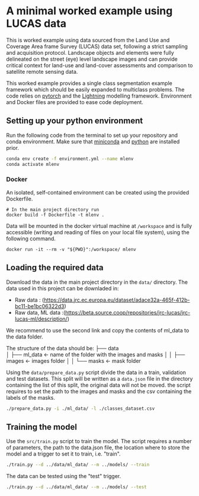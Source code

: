 # A minimal worked example using LUCAS data

This is worked example using data sourced from the Land Use and Coverage Area frame Survey (LUCAS) data set, following a strict sampling and acquisition protocol. Landscape objects and elements were fully delineated on the street (eye) level landscape images and can provide critical context for land-use and land-cover assessments and comparison to satellite remote sensing data.

This worked example provides a single class segmentation example framework which should be easily expanded to multiclass problems. The code relies on [pytorch](https://pytorch.org/) and the [Lightning](https://lightning.ai/docs/pytorch/stable/) modelling framework. Environment and Docker files are provided to ease code deployment.

## Setting up your python environment

Run the following code from the terminal to set up your repository and conda environment. 
Make sure that [miniconda](https://docs.conda.io/projects/miniconda/en/latest/miniconda-install.html) 
and [python](https://wiki.python.org/moin/BeginnersGuide/Download) are installed prior. 

```bash
conda env create -f environment.yml --name mlenv
conda activate mlenv
```

### Docker

An isolated, self-contained environment can be created using the provided Dockerfile.

```
# In the main project directory run
docker build -f Dockerfile -t mlenv .
```

Data will be mounted in the docker virtual machine at `/workspace` and is fully accessible (writing and reading of files on your local file system), using the following command.

```
docker run -it --rm -v "${PWD}":/workspace/ mlenv
```

## Loading the required data

Download the data in the main project directory in the `data/` directory. 
The data used in this project can be downladed in:

- Raw data : (https://data.jrc.ec.europa.eu/dataset/adace32a-465f-412b-bc11-be1bc06322d3)
- Raw data, ML data :(https://beta.source.coop/repositories/jrc-lucas/jrc-lucas-ml/description/)

We recommend to use the second link and copy the contents of ml_data to the data folder.

The structure of the data should be:
├── data                
│   ├── ml_data        <- name of the folder with the images and masks
│   │   ├── images     <- images folder
│   │   └── masks      <- mask folder

Using the `data/prepare_data.py` script divide the data in a train, validation and test datasets. This split will be written as a `data.json` file in the directory containing the list of this split, the original data will not be moved. the script requires to set the path to the images and masks and the csv containing the labels of the masks.

```bash
./prepare_data.py -i ./ml_data/ -l ./classes_dataset.csv
```

## Training the model

Use the `src/train.py` script to train the model. The script requires a number of parameters, the path to the data.json file, the location where to store the model and a trigger to set it to train, i.e. "train".

```bash
./train.py --d ../data/ml_data/ --m ../models/ --train
```
The data can be tested using the "test" trigger.

```bash
./train.py --d ../data/ml_data/ --m ../models/ --test
```
